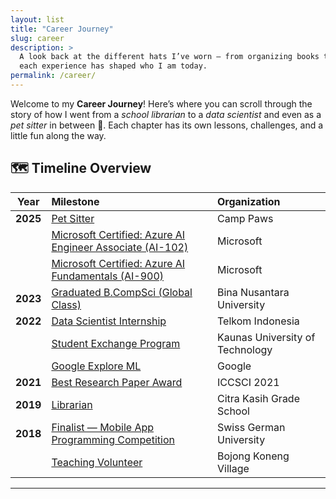 ```yaml
---
layout: list
title: "Career Journey"
slug: career
description: >
  A look back at the different hats I’ve worn — from organizing books to training AI models,  
  each experience has shaped who I am today.
permalink: /career/
---
```


<section class="lead">
Welcome to my <strong>Career Journey</strong>! 
Here’s where you can scroll through the story of how I went from  
a <em>school librarian</em> to a <em>data scientist</em> and even as a <em>pet sitter</em> in between 🐾.  
Each chapter has its own lessons, challenges, and a little fun along the way.
</section>

## 🗺️ Timeline Overview

| Year | Milestone | Organization |
|:----:|:-----------|:-------------|
| **2025** | [Pet Sitter](/career/pet-sitter/) | Camp Paws |
|  | [Microsoft Certified: Azure AI Engineer Associate (AI-102)](/career/azure-ai102/) | Microsoft |
|  | [Microsoft Certified: Azure AI Fundamentals (AI-900)](/career/azure-ai900/) | Microsoft |
| **2023** | [Graduated B.CompSci (Global Class)](/career/binus/) | Bina Nusantara University |
| **2022** | [Data Scientist Internship](/career/telkom/) | Telkom Indonesia |
|  | [Student Exchange Program](/career/ktu/) | Kaunas University of Technology |
|  | [Google Explore ML](/career/exploreml/) | Google |
| **2021** | [Best Research Paper Award](/career/iccscipaper-award/) | ICCSCI 2021 |
| **2019** | [Librarian](/career/librarian/) | Citra Kasih Grade School |
| **2018** | [Finalist — Mobile App Programming Competition](/career/sgu-finalist/) | Swiss German University |
|  | [Teaching Volunteer](/career/teaching-volunteer/) | Bojong Koneng Village |


---